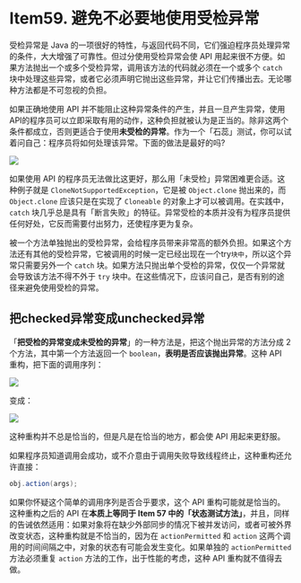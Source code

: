 # Item59. 避免不必要地使用受检异常

受检异常是 Java 的一项很好的特性，与返回代码不同，它们强迫程序员处理异常的条件，大大增强了可靠性。但过分使用受检异常会使 API 用起来很不方便。如果方法抛出一个或多个受检异常，调用该方法的代码就必须在一个或多个 `catch` 块中处理这些异常，或者它必须声明它抛出这些异常，并让它们传播出去。无论哪种方法都是不可忽视的负担。



如果正确地使用 API 并不能阻止这种异常条件的产生，并且一旦产生异常，使用API的程序员可以立即采取有用的动作，这种负担就被认为是正当的。除非这两个条件都成立，否则更适合于使用**未受检的异常**。作为一个「石蕊」测试，你可以试着问自己：程序员将如何处理该异常。下面的做法是最好的吗?

![](https://bucket-1255905387.cos.ap-shanghai.myqcloud.com/2019-01-26-17-36-57_r51.png)



如果使用 API 的程序员无法做比这更好，那么用「未受检」异常困难更合适。这种例子就是 `CloneNotSupportedException`，它是被 `Object.clone` 抛出来的，而 `Object.clone` 应该只是在实现了 `Cloneable` 的对象上才可以被调用。在实践中，`catch` 块几乎总是具有「断言失败」的特征。异常受检的本质并没有为程序员提供任何好处，它反而需要付出努力，还使程序更为复杂。



被一个方法单独抛出的受检异常，会给程序员带来非常高的额外负担。如果这个方法还有其他的受检异常，它被调用的时候一定已经出现在一个try`块中`，所以这个异常只需要另外一个 `catch` 块。如果方法只抛出单个受检的异常，仅仅一个异常就会导致该方法不得不外于 `try` 块中。在这些情况下，应该问自己，是否有别的途径来避免使用受检的异常。



## 把checked异常变成unchecked异常



「**把受检的异常变成未受检的异常**」的一种方法是，把这个抛出异常的方法分成 2 个方法，其中第一个方法返回一个 `boolean`，**表明是否应该抛出异常**。这种 API 重构，把下面的调用序列：



![](https://bucket-1255905387.cos.ap-shanghai.myqcloud.com/2019-01-26-17-42-39_r33.png)



变成：

![](https://bucket-1255905387.cos.ap-shanghai.myqcloud.com/2019-01-26-17-42-53_r49.png)



这种重构并不总是恰当的，但是凡是在恰当的地方，都会使 API 用起来更舒服。



如果程序员知道调用会成功，或不介意由于调用失败导致线程终止，这种重构还允许直接：



```java
obj.action(args);
```



如果你怀疑这个简单的调用序列是否合乎要求，这个 API 重构可能就是恰当的。这种重构之后的 API 在**本质上等同于 Item 57 中的「状态测试方法」**，并且，同样的告诫依然适用：如果对象将在缺少外部同步的情况下被并发访问，或者可被外界改变状态，这种重构就是不恰当的，因为在 `actionPermitted` 和 `action` 这两个调用的时间间隔之中，对象的状态有可能会发生变化。如果单独的 `actionPermitted`方法必须重复 `action` 方法的工作，出于性能的考虑，这种 API 重构就不值得去做。

